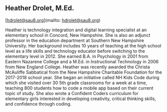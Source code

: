 ## Heather Drolet, M.Ed.

[hdrolet@sau8.org](mailto: hdrolet@sau8.org)

Heather is technology integration and digital learning specialist at an elementary school in Concord, New Hampshire. She is also an adjunct professor in the education department at Southern New Hampshire University. Her background includes 10 years of teaching at the high school level as a life skills and technology educator before switching to the elementary level in 2012. She earned B.A. in Psychology in 2001 from Eastern Nazarene College and a M.Ed. in Instructional Technology in 2006 from New England College. Heather was recently awarded the Christa McAuliffe Sabbatical from the New Hampshire Charitable Foundation for the 2017-2018 school year. She began an initiative called NH Kids Code during which she visited over 30 5th grade classrooms for a week at a time, teaching 800 students how to code a mobile app based on their current topic of study. She also wrote a Confident Coders curriculum for elementary girls interested in developing creativity, critical thinking skills, and confidence through coding.
